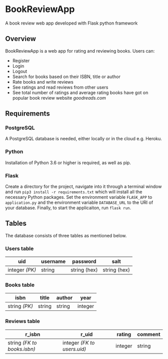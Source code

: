 # BookReviewApp
A book review web app developed with Flask python framework

## Overview
BookReviewApp is a web app for rating and reviewing books. Users can:
- Register
- Login
- Logout
- Search for books based on their ISBN, title or author
- Rate books and write reviews
- See ratings and read reviews from other users
- See total number of ratings and average rating books have got on popular book review website *goodreads.com*

## Requirements
### PostgreSQL
A PostgreSQL database is needed, either locally or in the cloud e.g. Heroku.

### Python
Installation of Python 3.6 or higher is required, as well as pip.

### Flask
Create a directory for the project, navigate into it through a terminal window and run `pip3 install -r requirements.txt` which will install all the necessary Python packages.
Set the environment variable `FLASK_APP` to `application.py` and the environment variable `DATABASE_URL` to the URI of your database. Finally, to start the applicaiton, run `flask run`.

## Tables
The database consists of three tables as mentioned below.
### Users table

| uid  | username | password | salt |
| ------------- | ------------- | ------------- | ------------- |
| integer *(PK)* | string | string (hex) | string (hex) |

### Books table

| isbn  | title | author | year |
| ------------- | ------------- | ------------- | ------------- |
| string *(PK)* | string | string | integer |

### Reviews table

| r_isbn  | r_uid | rating | comment |
| ------------- | ------------- | ------------- | ------------- |
| string *(FK to books.isbn)* | integer *(FK to users.uid)* | integer | string |
